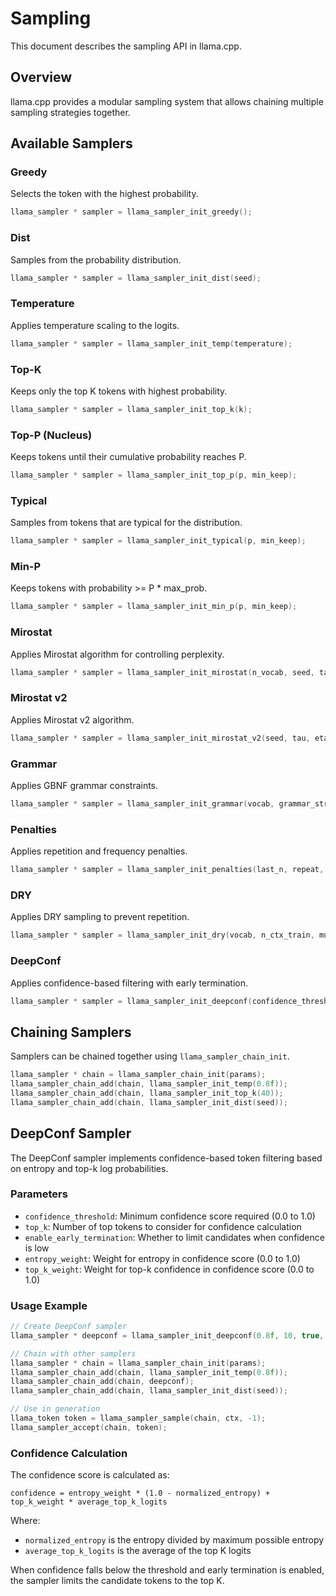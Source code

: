 # Sampling

This document describes the sampling API in llama.cpp.

## Overview

llama.cpp provides a modular sampling system that allows chaining multiple sampling strategies together.

## Available Samplers

### Greedy

Selects the token with the highest probability.

```cpp
llama_sampler * sampler = llama_sampler_init_greedy();
```

### Dist

Samples from the probability distribution.

```cpp
llama_sampler * sampler = llama_sampler_init_dist(seed);
```

### Temperature

Applies temperature scaling to the logits.

```cpp
llama_sampler * sampler = llama_sampler_init_temp(temperature);
```

### Top-K

Keeps only the top K tokens with highest probability.

```cpp
llama_sampler * sampler = llama_sampler_init_top_k(k);
```

### Top-P (Nucleus)

Keeps tokens until their cumulative probability reaches P.

```cpp
llama_sampler * sampler = llama_sampler_init_top_p(p, min_keep);
```

### Typical

Samples from tokens that are typical for the distribution.

```cpp
llama_sampler * sampler = llama_sampler_init_typical(p, min_keep);
```

### Min-P

Keeps tokens with probability >= P * max_prob.

```cpp
llama_sampler * sampler = llama_sampler_init_min_p(p, min_keep);
```

### Mirostat

Applies Mirostat algorithm for controlling perplexity.

```cpp
llama_sampler * sampler = llama_sampler_init_mirostat(n_vocab, seed, tau, eta, m);
```

### Mirostat v2

Applies Mirostat v2 algorithm.

```cpp
llama_sampler * sampler = llama_sampler_init_mirostat_v2(seed, tau, eta);
```

### Grammar

Applies GBNF grammar constraints.

```cpp
llama_sampler * sampler = llama_sampler_init_grammar(vocab, grammar_str, grammar_root);
```

### Penalties

Applies repetition and frequency penalties.

```cpp
llama_sampler * sampler = llama_sampler_init_penalties(last_n, repeat, freq, present);
```

### DRY

Applies DRY sampling to prevent repetition.

```cpp
llama_sampler * sampler = llama_sampler_init_dry(vocab, n_ctx_train, multiplier, base, allowed_length, penalty_last_n, seq_breakers, num_breakers);
```

### DeepConf

Applies confidence-based filtering with early termination.

```cpp
llama_sampler * sampler = llama_sampler_init_deepconf(confidence_threshold, top_k, enable_early_termination, entropy_weight, top_k_weight);
```

## Chaining Samplers

Samplers can be chained together using `llama_sampler_chain_init`.

```cpp
llama_sampler * chain = llama_sampler_chain_init(params);
llama_sampler_chain_add(chain, llama_sampler_init_temp(0.8f));
llama_sampler_chain_add(chain, llama_sampler_init_top_k(40));
llama_sampler_chain_add(chain, llama_sampler_init_dist(seed));
```

## DeepConf Sampler

The DeepConf sampler implements confidence-based token filtering based on entropy and top-k log probabilities.

### Parameters

- `confidence_threshold`: Minimum confidence score required (0.0 to 1.0)
- `top_k`: Number of top tokens to consider for confidence calculation
- `enable_early_termination`: Whether to limit candidates when confidence is low
- `entropy_weight`: Weight for entropy in confidence score (0.0 to 1.0)
- `top_k_weight`: Weight for top-k confidence in confidence score (0.0 to 1.0)

### Usage Example

```cpp
// Create DeepConf sampler
llama_sampler * deepconf = llama_sampler_init_deepconf(0.8f, 10, true, 0.6f, 0.4f);

// Chain with other samplers
llama_sampler * chain = llama_sampler_chain_init(params);
llama_sampler_chain_add(chain, llama_sampler_init_temp(0.8f));
llama_sampler_chain_add(chain, deepconf);
llama_sampler_chain_add(chain, llama_sampler_init_dist(seed));

// Use in generation
llama_token token = llama_sampler_sample(chain, ctx, -1);
llama_sampler_accept(chain, token);
```

### Confidence Calculation

The confidence score is calculated as:

```
confidence = entropy_weight * (1.0 - normalized_entropy) + top_k_weight * average_top_k_logits
```

Where:

- `normalized_entropy` is the entropy divided by maximum possible entropy
- `average_top_k_logits` is the average of the top K logits

When confidence falls below the threshold and early termination is enabled, the sampler limits the candidate tokens to the top K.
